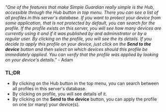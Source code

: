 _"One of the features that make Simple Guardian really simple is the Hub, accessible through the Hub button in top menu. There you can see a list of all profiles in this server's database. If you want to protect your device from some application, that is not protected by default, you can search for the profile. If the profile exists on this server, you will see how many devices are currently using it and if it was published by and administrator or by a regular user. By clicking on the profile, you will see the its details. If you decide to apply this profile on your device, just click on the **Send to the device** button and then select on which devices should this profile be immediately applied. You can verify that the profile was applied by looking on your device's details."_ - Adam

### TL;DR

- By clicking on the Hub button in the top menu, you can search between all profiles in this server's database.
- By clicking on profile, you will see details of it.
- By clicking on the **Send to the device** button, you can apply the profile on one (or many) your device(s).

 